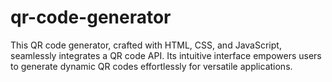# qr-code-generator
This QR code generator, crafted with HTML, CSS, and JavaScript, seamlessly integrates a QR code API. Its intuitive interface empowers users to generate dynamic QR codes effortlessly for versatile applications.
